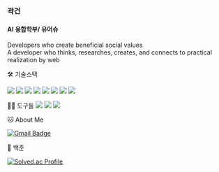 ### 곽건

#### AI 융합학부/ 유어슈
Developers who create beneficial social values   
A developer who thinks, researches, creates, and connects to practical realization by web


🛠️ 기술스택

<img src="https://img.shields.io/badge/Python-3766AB?style=flat-square&logo=Python&logoColor=white"/> <img src="https://img.shields.io/badge/Java-007396?style=flat-square&logo=Java&logoColor=white"/> <img src="https://img.shields.io/badge/JavaScript-F7DF1E?style=flat-square&logo=JavaScript&logoColor=white"/> <img src="https://img.shields.io/badge/C-A8B9CC?style=flat-square&logo=C&logoColor=white"/> <img src="https://img.shields.io/badge/C++-00599C?style=flat-square&logo=C++&logoColor=white"/> <img src="https://img.shields.io/badge/Vue.js-4FC08D?style=flat-square&logo=Vue.js&logoColor=white"/> <img src="https://img.shields.io/badge/MySQL-4479A1?style=flat-square&logo=MySQL&logoColor=white"/> <img src="https://img.shields.io/badge/TensorFlow-FF6F00?style=flat-square&logo=TensorFlow&logoColor=white"/> 

💪🏼 도구들
<img src="https://img.shields.io/badge/GitHub-181717?style=flat-square&logo=GitHub&logoColor=white"/> <img src="https://img.shields.io/badge/Anaconda-44A833?style=flat-square&logo=Anaconda&logoColor=white"/> <img src="https://img.shields.io/badge/Android Studio-3DDC84?style=flat-square&logo=Android Studio&logoColor=white"/> 


🐱 About Me

[![Gmail Badge](https://img.shields.io/badge/Gmail-d14836?style=flat-square&logo=Gmail&logoColor=white&link=mailto:kwakkun2002@gmail.com)](kwakkun2002@gmail.com)


🏅 백준

[![Solved.ac Profile](http://mazassumnida.wtf/api/v2/generate_badge?boj=kwakkun2002)](https://solved.ac/kwakkun2002/)  


